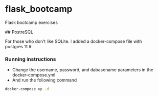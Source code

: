 # flask_bootcamp
 Flask bootcamp exercises



## PostreSQL

For those who don't like SQLite. I added a docker-compose file with postgres 11.6


### Running instructions

- Change the username, password, and dabasename parameters in the docker-compose.yml
- And run the following command

```bash
docker-compose up -d
```

